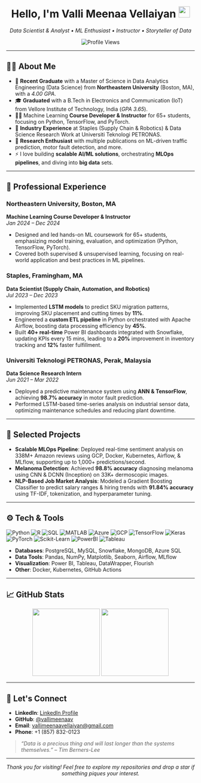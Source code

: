 <!-- 
   Replace any placeholder links, badges, or images with your own.
   You can store images or GIFs in this repository and reference them directly here.
-->

<!-- TOP BANNER/HEADER (Optional) -->
<!-- You can create or place an image banner in your repository:
     e.g., ![Banner](https://github.com/<username>/<repo>/blob/main/banner.png) 
-->

<h1 align="center">
  Hello, I'm <strong>Valli Meenaa Vellaiyan</strong> <img src="https://media.giphy.com/media/hvRJCLFzcasrR4ia7z/giphy.gif" width="30">
</h1>

<p align="center">
  <em>Data Scientist & Analyst • ML Enthusiast • Instructor • Storyteller of Data</em>
</p>

<!-- PROFILE VIEWS -->
<p align="center">
  <img src="https://komarev.com/ghpvc/?username=vallimeenaav&label=Profile%20Views&color=blueviolet&style=flat-square" alt="Profile Views" />
</p>

---

<!-- ABOUT ME SECTION -->
## 👩‍💻 About Me

- 🔭 **Recent Graduate** with a Master of Science in Data Analytics Engineering (Data Science) from **Northeastern University** (Boston, MA), with a *4.00 GPA*.
- 🎓 **Graduated** with a B.Tech in Electronics and Communication (IoT) from Vellore Institute of Technology, India (*GPA 3.65*).
- 👩‍🏫 Machine Learning **Course Developer & Instructor** for 65+ students, focusing on Python, TensorFlow, and PyTorch.
- 🏢 **Industry Experience** at Staples (Supply Chain & Robotics) & Data Science Research Work at Universiti Teknologi PETRONAS.
- 🌱 **Research Enthusiast** with multiple publications on ML-driven traffic prediction, motor fault detection, and more.
- ⚡ I love building **scalable AI/ML solutions**, orchestrating **MLOps pipelines**, and diving into **big data** sets.

---

<!-- EXPERIENCE OR HIGHLIGHTS -->
## 💼 Professional Experience

### Northeastern University, Boston, MA 
**Machine Learning Course Developer & Instructor**  
*Jan 2024 – Dec 2024*  
- Designed and led hands-on ML coursework for 65+ students, emphasizing model training, evaluation, and optimization (Python, TensorFlow, PyTorch).
- Covered both supervised & unsupervised learning, focusing on real-world application and best practices in ML pipelines.

### Staples, Framingham, MA 
**Data Scientist (Supply Chain, Automation, and Robotics)**  
*Jul 2023 – Dec 2023*  
- Implemented **LSTM models** to predict SKU migration patterns, improving SKU placement and cutting times by **11%**.
- Engineered a **custom ETL pipeline** in Python orchestrated with Apache Airflow, boosting data processing efficiency by **45%**.
- Built **40+ real-time** Power BI dashboards integrated with Snowflake, updating KPIs every 15 mins, leading to a **20%** improvement in inventory tracking and **12%** faster fulfillment.

### Universiti Teknologi PETRONAS, Perak, Malaysia
**Data Science Research Intern**  
*Jun 2021 – Mar 2022*  
- Deployed a predictive maintenance system using **ANN & TensorFlow**, achieving **98.7% accuracy** in motor fault prediction.
- Performed LSTM-based time-series analysis on industrial sensor data, optimizing maintenance schedules and reducing plant downtime.

---

<!-- PROJECTS -->
## 🔬 Selected Projects

- **Scalable MLOps Pipeline**: Deployed real-time sentiment analysis on 338M+ Amazon reviews using GCP, Docker, Kubernetes, Airflow, & MLflow, supporting up to 1,000+ predictions/second.
- **Melanoma Detection**: Achieved **98.8% accuracy** diagnosing melanoma using CNN & DCNN (Inception) on 33K+ dermoscopic images.
- **NLP-Based Job Market Analysis**: Modeled a Gradient Boosting Classifier to predict salary ranges & hiring trends with **91.84% accuracy** using TF-IDF, tokenization, and hyperparameter tuning.

---

<!-- TECH STACK -->
## ⚙️ Tech & Tools

![Python](https://img.shields.io/badge/Python-3776AB?style=flat&logo=python&logoColor=white)
![R](https://img.shields.io/badge/R-276DC3?style=flat&logo=r&logoColor=white)
![SQL](https://img.shields.io/badge/SQL-4479A1?style=flat&logo=postgresql&logoColor=white)
![MATLAB](https://img.shields.io/badge/MATLAB-0076A8?style=flat&logo=mathworks&logoColor=white)
![Azure](https://img.shields.io/badge/Microsoft%20Azure-0089D6?style=flat&logo=microsoft-azure&logoColor=white)
![GCP](https://img.shields.io/badge/GCP-4285F4?style=flat&logo=google-cloud&logoColor=white)
![TensorFlow](https://img.shields.io/badge/TensorFlow-FF6F00?style=flat&logo=tensorflow&logoColor=white)
![Keras](https://img.shields.io/badge/Keras-D00000?style=flat&logo=keras&logoColor=white)
![PyTorch](https://img.shields.io/badge/PyTorch-EE4C2C?style=flat&logo=pytorch&logoColor=white)
![Scikit-Learn](https://img.shields.io/badge/scikit--learn-F7931E?style=flat&logo=scikit-learn&logoColor=white)
![PowerBI](https://img.shields.io/badge/PowerBI-F2C811?style=flat&logo=power-bi&logoColor=black)
![Tableau](https://img.shields.io/badge/Tableau-E97627?style=flat&logo=tableau&logoColor=white)

- **Databases**: PostgreSQL, MySQL, Snowflake, MongoDB, Azure SQL
- **Data Tools**: Pandas, NumPy, Matplotlib, Seaborn, Airflow, MLflow
- **Visualization**: Power BI, Tableau, DataWrapper, Flourish
- **Other**: Docker, Kubernetes, GitHub Actions

---

<!-- GITHUB STATS -->
## 📈 GitHub Stats

<div align="center">
  <!-- GitHub Stats -->
  <img src="https://github-readme-stats.vercel.app/api?username=vallimeenaav&show_icons=true&theme=radical" height="180px" />

  <!-- Top Languages -->
  <img src="https://github-readme-stats.vercel.app/api/top-langs/?username=vallimeenaav&layout=compact&theme=radical" height="180px" />
</div>

---

<!-- CONTACT OR CONNECT -->
## 🤝 Let's Connect

- **LinkedIn**: [LinkedIn Profile](https://www.linkedin.com/in/your-linkedin-profile)  
- **GitHub**: [@vallimeenaav](https://github.com/vallimeenaav)  
- **Email**: [vallimeenaavellaiyan@gmail.com](mailto:vallimeenaavellaiyan@gmail.com)  
- **Phone**: +1 (857) 832-0123  

> *“Data is a precious thing and will last longer than the systems themselves.” – Tim Berners-Lee*

---

<!-- FOOTER OR SIGN-OFF (Optional) -->
<p align="center">
  <em>Thank you for visiting! Feel free to explore my repositories and drop a star if something piques your interest.</em>
</p>
